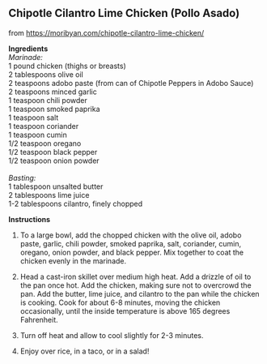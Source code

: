 ## Chipotle Cilantro Lime Chicken (Pollo Asado)

from https://moribyan.com/chipotle-cilantro-lime-chicken/

**Ingredients**\
*Marinade:*\
1 pound chicken (thighs or breasts)\
2 tablespoons olive oil\
2 teaspoons adobo paste (from can of Chipotle Peppers in Adobo Sauce)\
2 teaspoons minced garlic\
1 teaspoon chili powder\
1 teaspoon smoked paprika\
1 teaspoon salt\
1 teaspoon coriander\
1 teaspoon cumin\
1/2 teaspoon oregano\
1/2 teaspoon black pepper\
1/2 teaspoon onion powder\
\
*Basting:*\
1 tablespoon unsalted butter\
2 tablespoons lime juice\
1-2 tablespoons cilantro, finely chopped


**Instructions**
1. To a large bowl, add the chopped chicken with the olive oil, adobo paste, garlic, chili powder, smoked paprika, salt, coriander, cumin, oregano, onion powder, and black pepper. Mix together to coat the chicken evenly in the marinade. 

2. Head a cast-iron skillet over medium high heat. Add a drizzle of oil to the pan once hot. Add the chicken, making sure not to overcrowd the pan. Add the butter, lime juice, and cilantro to the pan while the chicken is cooking. Cook for about 6-8 minutes, moving the chicken occasionally, until the inside temperature is above 165 degrees Fahrenheit. 

3. Turn off heat and allow to cool slightly for 2-3 minutes.

4. Enjoy over rice, in a taco, or in a salad!

